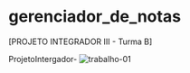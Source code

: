 # gerenciador_de_notas

[PROJETO INTEGRADOR III - Turma B]

ProjetoIntergador-
![trabalho-01](https://user-images.githubusercontent.com/99696430/225464768-7f2b5b3a-d4ba-40e1-9c8f-45e66f919e05.png)
